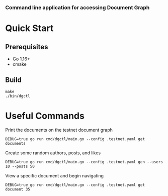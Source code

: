 ### Command line application for accessing Document Graph

# Quick Start 
## Prerequisites
- Go 1.16+
- cmake

## Build
```
make
./bin/dgctl
```


# Useful Commands

Print the documents on the testnet document graph
```
DEBUG=true go run cmd/dgctl/main.go --config .testnet.yaml get documents
```

Create some random authors, posts, and likes
```
DEBUG=true go run cmd/dgctl/main.go --config .testnet.yaml gen --users 10 --posts 50
```

View a specific document and begin navigating
```
DEBUG=true go run cmd/dgctl/main.go --config .testnet.yaml get document 35
```
